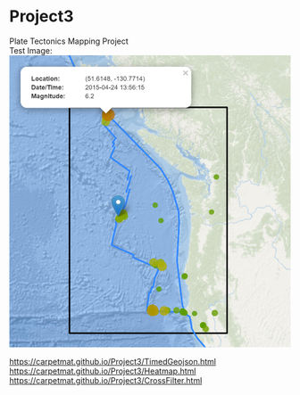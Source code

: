 # Project3
Plate Tectonics Mapping Project<br>
Test Image: ![](images/2015_04.PNG)


https://carpetmat.github.io/Project3/TimedGeojson.html<br>
https://carpetmat.github.io/Project3/Heatmap.html<br>
https://carpetmat.github.io/Project3/CrossFilter.html<br>

